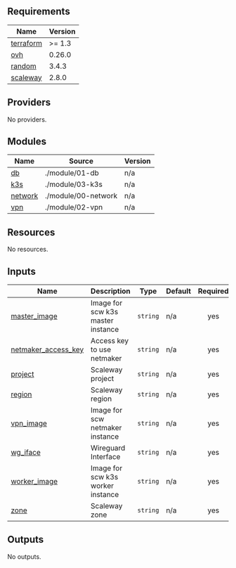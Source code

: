<!-- BEGIN_TF_DOCS -->
## Requirements

| Name | Version |
|------|---------|
| <a name="requirement_terraform"></a> [terraform](#requirement\_terraform) | >= 1.3 |
| <a name="requirement_ovh"></a> [ovh](#requirement\_ovh) | 0.26.0 |
| <a name="requirement_random"></a> [random](#requirement\_random) | 3.4.3 |
| <a name="requirement_scaleway"></a> [scaleway](#requirement\_scaleway) | 2.8.0 |

## Providers

No providers.

## Modules

| Name | Source | Version |
|------|--------|---------|
| <a name="module_db"></a> [db](#module\_db) | ./module/01-db | n/a |
| <a name="module_k3s"></a> [k3s](#module\_k3s) | ./module/03-k3s | n/a |
| <a name="module_network"></a> [network](#module\_network) | ./module/00-network | n/a |
| <a name="module_vpn"></a> [vpn](#module\_vpn) | ./module/02-vpn | n/a |

## Resources

No resources.

## Inputs

| Name | Description | Type | Default | Required |
|------|-------------|------|---------|:--------:|
| <a name="input_master_image"></a> [master\_image](#input\_master\_image) | Image for scw k3s master instance | `string` | n/a | yes |
| <a name="input_netmaker_access_key"></a> [netmaker\_access\_key](#input\_netmaker\_access\_key) | Access key to use netmaker | `string` | n/a | yes |
| <a name="input_project"></a> [project](#input\_project) | Scaleway project | `string` | n/a | yes |
| <a name="input_region"></a> [region](#input\_region) | Scaleway region | `string` | n/a | yes |
| <a name="input_vpn_image"></a> [vpn\_image](#input\_vpn\_image) | Image for scw netmaker instance | `string` | n/a | yes |
| <a name="input_wg_iface"></a> [wg\_iface](#input\_wg\_iface) | Wireguard Interface | `string` | n/a | yes |
| <a name="input_worker_image"></a> [worker\_image](#input\_worker\_image) | Image for scw k3s worker instance | `string` | n/a | yes |
| <a name="input_zone"></a> [zone](#input\_zone) | Scaleway zone | `string` | n/a | yes |

## Outputs

No outputs.
<!-- END_TF_DOCS -->